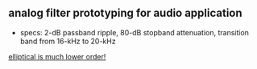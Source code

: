 ## analog filter prototyping for audio application

- specs: 2-dB passband ripple, 80-dB stopband attenuation, transition band from 16-kHz to 20-kHz

[elliptical is much lower order!](bw_resp_0.png)
